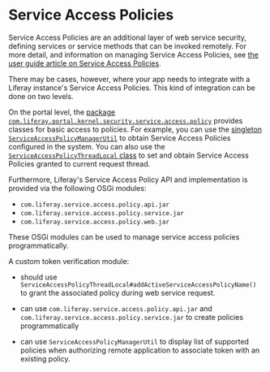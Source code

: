 # Service Access Policies

Service Access Policies are an additional layer of web service security, 
defining services or service methods that can be invoked remotely. For more 
detail, and information on managing Service Access Policies, see 
[the user guide article on Service Access Policies](/discover/deployment/-/knowledge_base/7-0/service-access-policies). 

There may be cases, however, where your app needs to integrate with a Liferay 
instance's Service Access Policies. This kind of integration can be done on two 
levels. 
<!-- What are some use cases where someone may want to do this? -->
<!-- What's the other level, besides portal? -->

On the portal level, the 
[package `com.liferay.portal.kernel.security.service.access.policy`](https://docs.liferay.com/portal/7.0/javadocs/portal-kernel/com/liferay/portal/kernel/security/service/access/policy/package-summary.html) 
provides classes for basic access to policies. For example, you can use the 
[singleton `ServiceAccessPolicyManagerUtil`](https://docs.liferay.com/portal/7.0/javadocs/portal-kernel/com/liferay/portal/kernel/security/service/access/policy/ServiceAccessPolicyManagerUtil.html) 
to obtain Service Access Policies configured in the system. You can also use the 
[`ServiceAccessPolicyThreadLocal` class](https://docs.liferay.com/portal/7.0/javadocs/portal-kernel/com/liferay/portal/kernel/security/service/access/policy/ServiceAccessPolicyThreadLocal.html) 
to set and obtain Service Access Policies granted to current request thread. 
<!-- What is accessing/setting policies used for? -->

Furthermore, Liferay's Service Access Policy API and implementation is provided 
via the following OSGi modules:

- `com.liferay.service.access.policy.api.jar`
- `com.liferay.service.access.policy.service.jar`
- `com.liferay.service.access.policy.web.jar`

These OSGi modules can be used to manage service access policies 
programmatically.
<!-- 
How? 
What is meant by "manage service access policies automatically"? 
-->

A custom token verification module: 
<!-- What's a custom token verification module, and how does it fit in with this tutorial? -->

- should use `ServiceAccessPolicyThreadLocal#addActiveServiceAccessPolicyName()` 
  to grant the associated policy during web service request.

- can use `com.liferay.service.access.policy.api.jar` and  
  `com.liferay.service.access.policy.service.jar` to create policies 
  programmatically

- can use `ServiceAccessPolicyManagerUtil` to display list of supported policies 
  when authorizing remote application to associate token with an existing 
  policy. 

